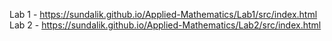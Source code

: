 Lab 1 - https://sundalik.github.io/Applied-Mathematics/Lab1/src/index.html
Lab 2 - https://sundalik.github.io/Applied-Mathematics/Lab2/src/index.html
